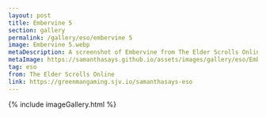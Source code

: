 ```yaml
---
layout: post
title: Embervine 5
section: gallery
permalink: /gallery/eso/embervine 5
image: Embervine 5.webp
metaDescription: A screenshot of Embervine from The Elder Scrolls Online, taken by Samantha Says.
metaImage: https://samanthasays.github.io/assets/images/gallery/eso/Embervine 5.webp
tag: eso
from: The Elder Scrolls Online
link: https://greenmangaming.sjv.io/samanthasays-eso
---
```

{% include imageGallery.html %}